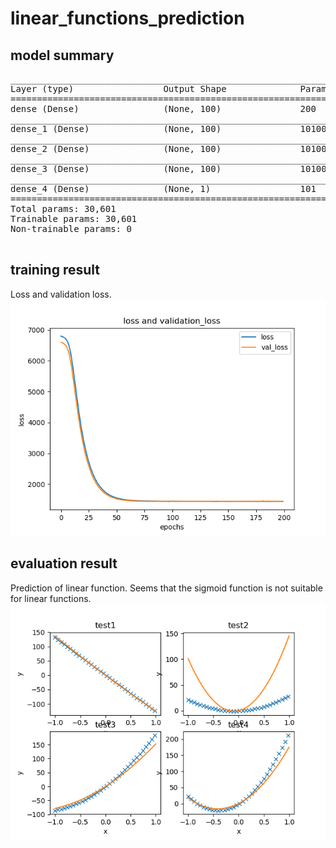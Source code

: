 # linear_functions_prediction

## model summary
<pre>
_________________________________________________________________
Layer (type)                 Output Shape              Param #   
=================================================================
dense (Dense)                (None, 100)               200       
_________________________________________________________________
dense_1 (Dense)              (None, 100)               10100     
_________________________________________________________________
dense_2 (Dense)              (None, 100)               10100     
_________________________________________________________________
dense_3 (Dense)              (None, 100)               10100     
_________________________________________________________________
dense_4 (Dense)              (None, 1)                 101       
=================================================================
Total params: 30,601
Trainable params: 30,601
Non-trainable params: 0
_________________________________________________________________
</pre>

## training result
Loss and validation loss.   
![train result](train.png?raw=true "train result")

## evaluation result
Prediction of linear function. Seems that the sigmoid function is not suitable for linear functions.   
![evaluation result](eval.png?raw=true "evaluation result")